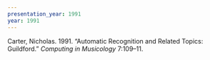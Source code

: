 ```yaml
---
presentation_year: 1991
year: 1991
---
```


Carter, Nicholas. 1991. “Automatic Recognition and Related Topics: Guildford.” <i>Computing in Musicology</i> 7:109–11.